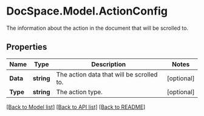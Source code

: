 # DocSpace.Model.ActionConfig
The information about the action in the document that will be scrolled to.

## Properties

Name | Type | Description | Notes
------------ | ------------- | ------------- | -------------
**Data** | **string** | The action data that will be scrolled to. | [optional] 
**Type** | **string** | The action type. | [optional] 

[[Back to Model list]](../README.md#documentation-for-models) [[Back to API list]](../README.md#documentation-for-api-endpoints) [[Back to README]](../README.md)

